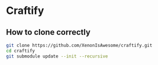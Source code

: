 # Craftify

## How to clone correctly
```bash
git clone https://github.com/XenonIsAwesome/craftify.git
cd craftify
git submodule update --init --recursive
```